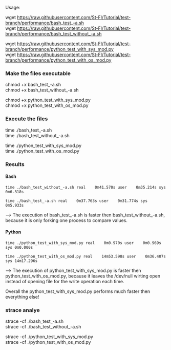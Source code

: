 Usage:

wget https://raw.githubusercontent.com/St-Fl/Tutorial/test-branch/performance/bash_test_-a.sh<br/>
wget https://raw.githubusercontent.com/St-Fl/Tutorial/test-branch/performance/bash_test_without_-a.sh

wget https://raw.githubusercontent.com/St-Fl/Tutorial/test-branch/performance/python_test_with_sys_mod.py<br/>
wget https://raw.githubusercontent.com/St-Fl/Tutorial/test-branch/performance/python_test_with_os_mod.py

### Make the files executable

chmod +x bash_test_-a.sh<br/>
chmod +x bash_test_without_-a.sh

chmod +x python_test_with_sys_mod.py<br/>
chmod +x python_test_with_os_mod.py

### Execute the files

time ./bash_test_-a.sh<br/>
time ./bash_test_without_-a.sh

time ./python_test_with_sys_mod.py<br/>
time ./python_test_with_os_mod.py

### Results

#### Bash

`time ./bash_test_without_-a.sh
real	0m41.570s
user	0m35.214s
sys	0m6.318s`

`time ./bash_test_-a.sh
real	0m37.763s
user	0m31.774s
sys	0m5.933s`

--> The execution of bash_test_-a.sh is faster then bash_test_without_-a.sh, because it is only forking one process to compare values.

#### Python

`time ./python_test_with_sys_mod.py
real	0m0.970s
user	0m0.969s
sys	0m0.000s`

`time ./python_test_with_os_mod.py
real	14m53.598s
user	0m36.407s
sys	14m17.296s`

--> The execution of python_test_with_sys_mod.py is faster then python_test_with_os_mod.py, because it leaves the /dev/null wirting open instead of opening file for the write operation each time.

Overall the python_test_with_sys_mod.py performs much faster then everything else!

### strace analye

strace -cf ./bash_test_-a.sh<br/>
strace -cf ./bash_test_without_-a.sh

strace -cf ./python_test_with_sys_mod.py<br/>
strace -cf ./python_test_with_os_mod.py
